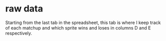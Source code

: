 # raw data
Starting from the last tab in the spreadsheet, this tab is where I keep track of each matchup and which sprite wins and loses in columns D and E respectively. 
